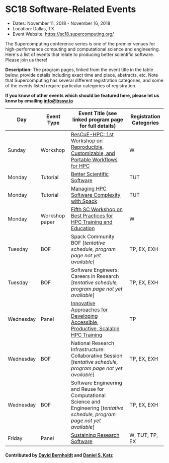 # SC18 Software-Related Events

- Dates: November 11, 2018 - November 16, 2018
- Location: Dallas, TX
- Event Website: https://sc18.supercomputing.org/

The Supercomputing conference series is one of the premier venues for high-performance computing and computational science and engineering.  Here's a list of events that relate to producing better scientific software.  Please join us there!


**Description:** The program pages, linked from the event title in the table below, provide details including exact time and place, abstracts, etc.  Note that Supercomputing has several different registration categories, and some of the events listed require particular categories of registration.

**If you know of other events which should be featured here, please let us know by emailing info@bssw.io**

Day | Event Type | Event Title (see linked program page for full details) | Registration Categories
----|------------|--------------------------------------------------------|-------------------------
Sunday |	Workshop | [ResCuE-HPC: 1st Workshop on Reproducible, Customizable, and Portable Workflows for HPC](https://sc18.supercomputing.org/presentation/?id=wksp134&sess=sess167)	| W
Monday |	Tutorial | [Better Scientific Software](https://sc18.supercomputing.org/presentation/?id=tut154&sess=sess239)	| TUT
Monday |	Tutorial	| [Managing HPC Software Complexity with Spack](https://sc18.supercomputing.org/presentation/?id=tut165&sess=sess252)	| TUT
Monday | Workshop paper	| [Fifth SC Workshop on Best Practices for HPC Training and Education](https://sc18.supercomputing.org/presentation/?id=wksp133&sess=sess166)	| W
Tuesday	| BOF	| Spack Community BOF [*tentative schedule, program page not yet available*]	| TP, EX, EXH
Tuesday | BOF | Software Engineers: Careers in Research [*tentative schedule, program page not yet available*] 	| TP, EX, EXH
Wednesday |	Panel	| [Innovative Approaches for Developing Accessible, Productive, Scalable HPC Training](https://sc18.supercomputing.org/?post_type=page&p=3479&id=pan113&sess=sess297)	| TP
Wednesday | BOF | National Research Infrastructure: Collaborative Session [*tentative schedule, program page not yet available*] | TP, EX, EXH
Wednesday |	BOF	| Software Engineering and Reuse for Computational Science and Engineering [*tentative schedule, program page not yet available*]	| TP, EX, EXH
Friday | Panel | [Sustaining Research Software](https://sc18.supercomputing.org/presentation/?id=pan110&sess=sess295) | W, TUT, TP, EX

#### Contributed by [David Bernholdt](https://github.com/bernhold "David Bernholdt GitHub Profile") and [Daniel S. Katz](https://github.com/danielskatz "Daniel S. Katz GitHub Profile")

<!---
Publish: Preview
RSS update: 2018-09-26
Categories: collaboration
Topics: projects and organizations
Tags: conference
Level: 2
Prerequisites: defaults
Aggregate: none
--->
